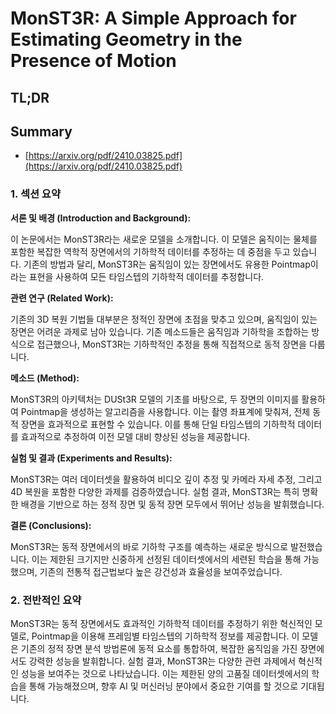 # MonST3R: A Simple Approach for Estimating Geometry in the Presence of Motion
## TL;DR
## Summary
- [https://arxiv.org/pdf/2410.03825.pdf](https://arxiv.org/pdf/2410.03825.pdf)

### 1. 섹션 요약

**서론 및 배경 (Introduction and Background):**

이 논문에서는 MonST3R라는 새로운 모델을 소개합니다. 이 모델은 움직이는 물체를 포함한 복잡한 역학적 장면에서의 기하학적 데이터를 추정하는 데 중점을 두고 있습니다. 기존의 방법과 달리, MonST3R는 움직임이 있는 장면에서도 유용한 Pointmap이라는 표현을 사용하여 모든 타임스텝의 기하학적 데이터를 추정합니다.

**관련 연구 (Related Work):**

기존의 3D 복원 기법들 대부분은 정적인 장면에 초점을 맞추고 있으며, 움직임이 있는 장면은 어려운 과제로 남아 있습니다. 기존 메소드들은 움직임과 기하학을 조합하는 방식으로 접근했으나, MonST3R는 기하학적인 추정을 통해 직접적으로 동적 장면을 다룹니다.

**메소드 (Method):**

MonST3R의 아키텍처는 DUSt3R 모델의 기초를 바탕으로, 두 장면의 이미지를 활용하여 Pointmap을 생성하는 알고리즘을 사용합니다. 이는 촬영 좌표계에 맞춰져, 전체 동적 장면을 효과적으로 표현할 수 있습니다. 이를 통해 단일 타임스텝의 기하학적 데이터를 효과적으로 추정하여 이전 모델 대비 향상된 성능을 제공합니다.

**실험 및 결과 (Experiments and Results):**

MonST3R는 여러 데이터셋을 활용하여 비디오 깊이 추정 및 카메라 자세 추정, 그리고 4D 복원을 포함한 다양한 과제를 검증하였습니다. 실험 결과, MonST3R는 특히 명확한 배경을 기반으로 하는 정적 장면 및 동적 장면 모두에서 뛰어난 성능을 발휘했습니다.

**결론 (Conclusions):**

MonST3R는 동적 장면에서의 바로 기하학 구조를 예측하는 새로운 방식으로 발전했습니다. 이는 제한된 크기지만 신중하게 선정된 데이터셋에서의 세련된 학습을 통해 가능했으며, 기존의 전통적 접근법보다 높은 강건성과 효율성을 보여주었습니다.

### 2. 전반적인 요약

MonST3R는 동적 장면에서도 효과적인 기하학적 데이터를 추정하기 위한 혁신적인 모델로, Pointmap을 이용해 프레임별 타임스텝의 기하학적 정보를 제공합니다. 이 모델은 기존의 정적 장면 분석 방법론에 동적 요소를 통합하여, 복잡한 움직임을 가진 장면에서도 강력한 성능을 발휘합니다. 실험 결과, MonST3R는 다양한 관련 과제에서 혁신적인 성능을 보여주는 것으로 나타났습니다. 이는 제한된 양의 고품질 데이터셋에서의 학습을 통해 가능해졌으며, 향후 AI 및 머신러닝 분야에서 중요한 기여를 할 것으로 기대됩니다.